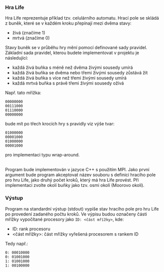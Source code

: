 ### Hra Life

Hra Life reprezentuje příklad tzv. celulárního automatu. Hrací pole se skládá z buněk, které se v každém kroku přepínají mezi dvěma stavy:

- živá (značíme 1)
- mrtvá (značíme 0)

Stavy buněk se v průběhu hry mění pomocí definované sady pravidel. Základní sada pravidel, kterou budete implementovat v projektu je následující:

- každá živá buňka s méně než dvěma živými sousedy umírá
- každá živá buňka se dvěma nebo třemi živými sousedy zůstává žít
- každá živá buňka s více než třemi živými sousedy umírá
- každá mrtvá buňka s právě třemi živými sousedy ožívá

Např. tato mřížka:
```
00000000
00111000
01110000
00000000
```
bude mít po třech krocích hry s pravidly viz výše tvar:
```
01000000
00001000
01000000
00001000
```
pro implementaci typu wrap-around.
<br>
<br>

Program bude implementován v jazyce C++ s použitím MPI. Jako první argument bude program akceptovat název souboru s definicí hracího pole pro hru Life, jako druhý počet kroků, který má hra Life provést. Při implementaci zvolte okolí buňky jako tzv. osmi okolí (Moorovo okolí).

### Výstup
Program na standardní výstup (stdout) vypíše stav hracího pole pro hru Life po provedení zadaného počtu kroků. Ve výpisu budou označeny části mřížky vypočítané procesory jako `ID: <část mřížky>`, kde:
- ID: rank procesoru
- <část mřížky>: část mřížky vyřešená procesorem s rankem ID

Tedy např.:
```
0: 00010000
0: 01001000
1: 01001000
1: 00100000
```